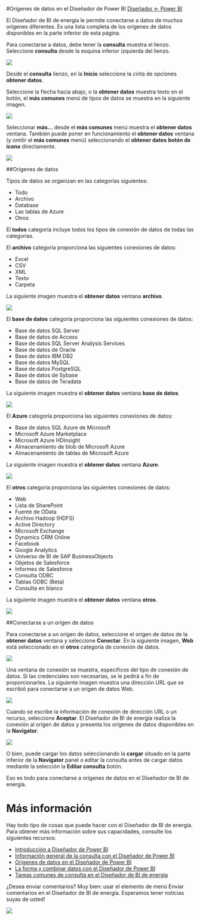 <properties 
   pageTitle="Orígenes de datos en el Diseñador de Power BI" 
   description="Orígenes de datos en el Diseñador de Power BI" 
   services="powerbi" 
   documentationCenter="" 
   authors="v-anpasi" 
   manager="mblythe" 
   editor=""
   tags=""/>
 
<tags
   ms.service="powerbi"
   ms.devlang="NA"
   ms.topic="article"
   ms.tgt_pltfrm="NA"
   ms.workload="powerbi"
   ms.date="06/19/2015"
   ms.author="v-anpasi"/>

#Orígenes de datos en el Diseñador de Power BI
[Diseñador ← Power BI](https://support.powerbi.com/media/knowledgebase/topics/68530-power-bi-designer)

El Diseñador de BI de energía le permite conectarse a datos de muchos orígenes diferentes. Es una lista completa de los orígenes de datos disponibles en la parte inferior de esta página.

Para conectarse a datos, debe tener la **consulta** muestra el lienzo. Seleccione **consulta** desde la esquina inferior izquierda del lienzo.

![](media/powerbi-designer-data-sources/QueryOverview_QueryView.png)


Desde el **consulta** lienzo, en la **Inicio** seleccione la cinta de opciones **obtener datos**.

Seleccione la flecha hacia abajo, o la **obtener datos** muestra texto en el botón, el **más comunes** menú de tipos de datos se muestra en la siguiente imagen.

![](media/powerbi-designer-data-sources/QueryOverview_GetDataMenu.png)


Seleccionar **más...** desde el **más comunes** menú muestra el **obtener datos** ventana. También puede poner en funcionamiento el **obtener datos** ventana \(y omitir el **más comunes** menú\) seleccionando el **obtener datos** **botón de icono** directamente.

![](media/powerbi-designer-data-sources/DataSources_GetData.png)


##Orígenes de datos

Tipos de datos se organizan en las categorías siguientes:

-   Todo
-   Archivo
-   Database
-   Las tablas de Azure
-   Otros

El **todos** categoría incluye todos los tipos de conexión de datos de todas las categorías.

El **archivo** categoría proporciona las siguientes conexiones de datos:

-   Excel
-   CSV
-   XML
-   Texto
-   Carpeta

La siguiente imagen muestra el **obtener datos** ventana **archivo**.

![](media/powerbi-designer-data-sources/DataSources_File.png)

El **base de datos** categoría proporciona las siguientes conexiones de datos:

-   Base de datos SQL Server
-   Base de datos de Access
-   Base de datos SQL Server Analysis Services
-   Base de datos de Oracle
-   Base de datos IBM DB2
-   Base de datos MySQL
-   Base de datos PostgreSQL
-   Base de datos de Sybase
-   Base de datos de Teradata

La siguiente imagen muestra el **obtener datos** ventana **base de datos**.

![](media/powerbi-designer-data-sources/DataSources_Database.png)


El **Azure** categoría proporciona las siguientes conexiones de datos:

-   Base de datos SQL Azure de Microsoft
-   Microsoft Azure Marketplace
-   Microsoft Azure HDInsight
-   Almacenamiento de blob de Microsoft Azure
-   Almacenamiento de tablas de Microsoft Azure

La siguiente imagen muestra el **obtener datos** ventana **Azure**.

![](media/powerbi-designer-data-sources/DataSources_Azure.png)


El **otros** categoría proporciona las siguientes conexiones de datos:

-   Web
-   Lista de SharePoint
-   Fuente de OData
-   Archivo Hadoop \(HDFS\)
-   Active Directory
-   Microsoft Exchange
-   Dynamics CRM Online
-   Facebook
-   Google Analytics
-   Universo de BI de SAP BusinessObjects
-   Objetos de Salesforce
-   Informes de Salesforce
-   Consulta ODBC
-   Tablas ODBC \(Beta\)
-   Consulta en blanco

La siguiente imagen muestra el **obtener datos** ventana **otros**.

![](media/powerbi-designer-data-sources/DataSources_Other.png)


##Conectarse a un origen de datos

Para conectarse a un origen de datos, seleccione el origen de datos de la **obtener datos** ventana y seleccione **Conectar**. En la siguiente imagen, **Web** está seleccionado en el **otros** categoría de conexión de datos.

![](media/powerbi-designer-data-sources/DataSources_OtherWeb.png)


Una ventana de conexión se muestra, específicos del tipo de conexión de datos. Si las credenciales son necesarias, se le pedirá a fin de proporcionarles. La siguiente imagen muestra una dirección URL que se escribió para conectarse a un origen de datos Web.

![](media/powerbi-designer-data-sources/DataSources_FromWebBox.png)


Cuando se escribe la información de conexión de dirección URL o un recurso, seleccione **Aceptar**. El Diseñador de BI de energía realiza la conexión al origen de datos y presenta los orígenes de datos disponibles en la **Navigator**.

![](media/powerbi-designer-data-sources/DataSources_FromNavigatorDialog.png)


O bien, puede cargar los datos seleccionando la **cargar** situado en la parte inferior de la **Navigator** panel o editar la consulta antes de cargar datos mediante la selección la **Editar consulta** botón.

Eso es todo para conectarse a orígenes de datos en el Diseñador de BI de energía.

Más información
================

Hay todo tipo de cosas que puede hacer con el Diseñador de BI de energía. Para obtener más información sobre sus capacidades, consulte los siguientes recursos:

-   [Introducción a Diseñador de Power BI](https://powerbi.uservoice.com/media/knowledgebase/articles/471664)
-   [Información general de la consulta con el Diseñador de Power BI](https://powerbi.uservoice.com/media/knowledgebase/articles/471646)
-   [Orígenes de datos en el Diseñador de Power BI](https://powerbi.uservoice.com/media/knowledgebase/articles/471643)
-   [La forma y combinar datos con el Diseñador de Power BI](https://powerbi.uservoice.com/media/knowledgebase/articles/471644)
-   [Tareas comunes de consulta en el Diseñador de BI de energía](https://powerbi.uservoice.com/media/knowledgebase/articles/471648)    

¿Desea enviar comentarios? Muy bien: usar el elemento de menú Enviar comentarios en el Diseñador de BI de energía. Esperamos tener noticias suyas de usted!

![](media/powerbi-designer-data-sources/SendFeedback.png)
